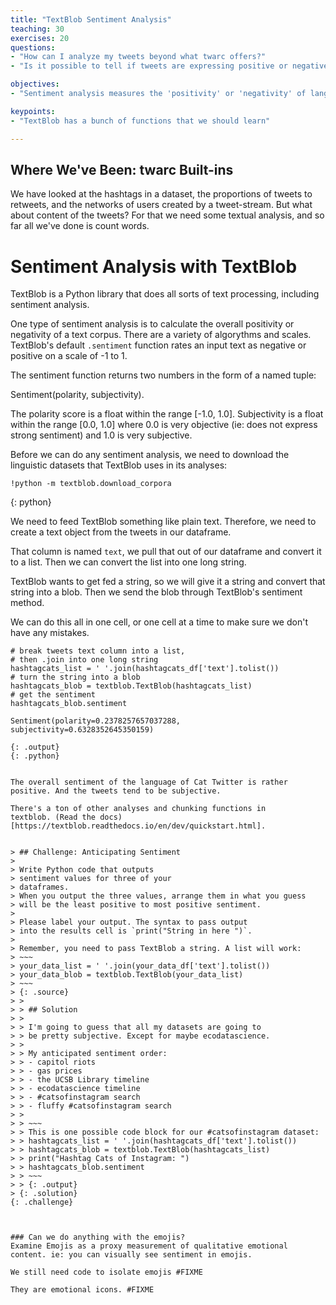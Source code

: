 ```yaml
---
title: "TextBlob Sentiment Analysis"
teaching: 30
exercises: 20
questions:
- "How can I analyze my tweets beyond what twarc offers?"
- "Is it possible to tell if tweets are expressing positive or negative feelings?"

objectives:
- "Sentiment analysis measures the 'positivity' or 'negativity' of language"

keypoints:
- "TextBlob has a bunch of functions that we should learn"

---
```


## Where We've Been: twarc Built-ins
We have looked at the hashtags in a dataset, the
proportions of tweets to retweets, and the networks of users created
by a tweet-stream. But what about content
of the tweets? For that we need some textual analysis, and so far all
we've done is count words.

# Sentiment Analysis with TextBlob
TextBlob is a Python library that does all sorts of text processing, 
including sentiment analysis. 

One type of sentiment analysis is to calculate 
the overall 
positivity or negativity of a text corpus. There are a variety 
of algorythms and scales. TextBlob's default `.sentiment` 
function rates an input text as negative or positive on a 
scale of -1 to 1.

The sentiment function returns two numbers in the form of a named tuple: 

Sentiment(polarity, subjectivity). 

The polarity score is a float 
within the range [-1.0, 1.0]. Subjectivity is a float within the 
range [0.0, 1.0] where 0.0 is very objective (ie: does not express
strong sentiment) and 1.0 is very 
subjective.

Before we can do any sentiment analysis, we need to download
the linguistic datasets that TextBlob uses in its analyses:

~~~
!python -m textblob.download_corpora
~~~
{: python}

We need to feed TextBlob something like plain text. Therefore, 
we need to create a text object from the tweets in our dataframe.
 
That column is named `text`, we pull that 
out of our dataframe and convert it to a list. Then we can 
convert the list into one long string. 

TextBlob wants to get fed a string, so we will give it a string and convert that 
string into a blob. Then we send the blob through TextBlob's sentiment method.


We can do this all in one cell, or one cell at a time to make
sure we don't have any mistakes.


~~~
# break tweets text column into a list, 
# then .join into one long string 
hashtagcats_list = ' '.join(hashtagcats_df['text'].tolist())
# turn the string into a blob
hashtagcats_blob = textblob.TextBlob(hashtagcats_list)
# get the sentiment
hashtagcats_blob.sentiment

~~~ 
    Sentiment(polarity=0.2378257657037288, 
    subjectivity=0.6328352645350159)
~~~ 
{: .output}
{: .python}


The overall sentiment of the language of Cat Twitter is rather 
positive. And the tweets tend to be subjective.

There's a ton of other analyses and chunking functions in 
textblob. (Read the docs)[https://textblob.readthedocs.io/en/dev/quickstart.html].


> ## Challenge: Anticipating Sentiment
>
> Write Python code that outputs 
> sentiment values for three of your 
> dataframes. 
> When you output the three values, arrange them in what you guess
> will be the least positive to most positive sentiment.
>
> Please label your output. The syntax to pass output 
> into the results cell is `print("String in here ")`.
>
> Remember, you need to pass TextBlob a string. A list will work:
> ~~~
> your_data_list = ' '.join(your_data_df['text'].tolist())
> your_data_blob = textblob.TextBlob(your_data_list)
> ~~~
> {: .source}
> >
> > ## Solution
> >
> > I'm going to guess that all my datasets are going to 
> > be pretty subjective. Except for maybe ecodatascience.
> > 
> > My anticipated sentiment order:
> > - capitol riots
> > - gas prices
> > - the UCSB Library timeline
> > - ecodatascience timeline
> > - #catsofinstagram search
> > - fluffy #catsofinstagram search
> > 
> > ~~~
> > This is one possible code block for our #catsofinstagram dataset:
> > hashtagcats_list = ' '.join(hashtagcats_df['text'].tolist())
> > hashtagcats_blob = textblob.TextBlob(hashtagcats_list)
> > print("Hashtag Cats of Instagram: ") 
> > hashtagcats_blob.sentiment
> > ~~~
> > {: .output}
> {: .solution}
{: .challenge}



### Can we do anything with the emojis?
Examine Emojis as a proxy measurement of qualitative emotional 
content. ie: you can visually see sentiment in emojis.

We still need code to isolate emojis #FIXME

They are emotional icons. #FIXME



